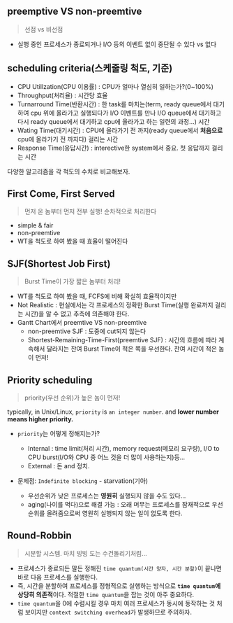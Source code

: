 ## preemptive VS non-preemtive

> 선점 vs 비선점

- 실행 중인 프로세스가 종료되거나 I/O 등의 이벤트 없이 중단될 수 있다 vs 없다

## scheduling criteria(스케줄링 척도, 기준)

- CPU Utillzation(CPU 이용률) : CPU가 얼마나 열심히 일하는가?(0~100%)
- Throughput(처리율) : 시간당 효율
- Turnarround Time(반환시간) : 한 task를 마치는(term, ready queue에서 대기하여 cpu 위에 올라가고 실행되다가 I/O 이벤트를 만나 I/O queue에서 대기하고 다시 ready queue에서 대기하고 cpu에 올라가고 하는 일련의 과정...) 시간
- Wating Time(대기시간) : CPU에 올라가기 전 까지(ready queue에서 **처음으로** cpu에 올라가기 전 까지다) 걸리는 시간
- Response Time(응답시간) : interective한 system에서 중요. 첫 응답까지 걸리는 시간
  
다양한 알고리즘을 각 척도의 수치로 비교해보자.

## First Come, First Served

> 먼저 온 놈부터 먼저 전부 실행! 순차적으로 처리한다

- simple & fair
- non-preemtive
- WT을 척도로 하여 봤을 때 효율이 떨어진다

## SJF(Shortest Job First)

> Burst Time이 가장 짧은 놈부터 처리!

- WT를 척도로 하여 봤을 때, FCFS에 비해 확실히 효율적이지만
- Not Realistic : 현실에서는 각 프로세스의 정확한 Burst Time(실행 완료까지 걸리는 시간)을 알 수 없고 추측에 의존해야 한다.
- Gantt Chart에서 preemtive VS non-preemtive
  - non-preemtive SJF : 도중에 cut되지 않는다
  - Shortest-Remaining-Time-First(preemtive SJF) : 시간의 흐름에 따라 계속해서 달라지는 잔여 Burst Time이 적은 쪽을 우선한다. 잔여 시간이 적은 놈이 먼저!

## Priority scheduling

> priority(우선 순위)가 높은 놈이 먼저!

typically, in Unix/Linux, `priority` is `an integer number`. and **lower number means higher priority.**

- `priority`는 어떻게 정해지는가?

  - Internal : time limit(처리 시간), memory request(메모리 요구량), I/O to CPU burst(I/O와 CPU 중 어느 것을 더 많이 사용하는지)등...
  - External : 돈 and 정치.

- 문제점: `Indefinite blocking` - starvation(기아)
  - 우선순위가 낮은 프로세스는 **영원히** 실행되지 않을 수도 있다...
  - aging(나이를 먹다)으로 해결 가능 : 오래 머무는 프로세스를 잠재적으로 우선순위를 올려줌으로써 영원히 실행되지 않는 일이 없도록 한다.
  
## Round-Robbin

> 시분할 시스템. 마치 빙빙 도는 수건돌리기처럼...

- 프로세스가 종료되든 말든 정해진 `time quantum(시간 양자, 시간 분할)`이 끝나면 바로 다음 프로세스를 실행한다.
- 즉, 시간을 분할하여 프로세스를 정형적으로 실행하는 방식으로 **`time quantum`에 상당히 의존적**이다. 적절한 `time quantum`을 잡는 것이 아주 중요하다.
- `time quantum`을 0에 수렴시킬 경우 마치 여러 프로세스가 동시에 동작하는 것 처럼 보이지만 `context switching overhead`가 발생하므로 주의하자.


